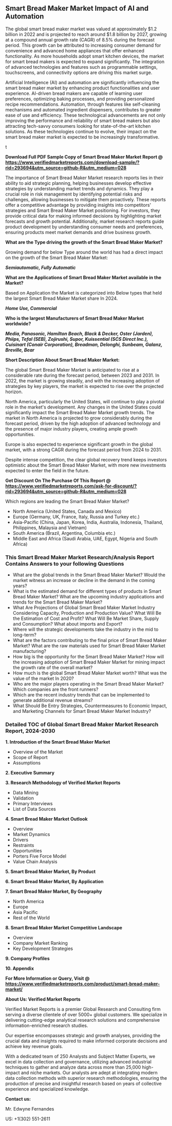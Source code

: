 <h2>Smart Bread Maker Market Impact of AI and Automation</h2><p>The global smart bread maker market was valued at approximately $1.2 billion in 2022 and is projected to reach around $1.8 billion by 2027, growing at a compound annual growth rate (CAGR) of 8.5% during the forecast period. This growth can be attributed to increasing consumer demand for convenience and advanced home appliances that offer enhanced functionality. As more households adopt smart kitchen devices, the market for smart bread makers is expected to expand significantly. The integration of advanced technologies and features such as programmable settings, touchscreens, and connectivity options are driving this market surge.</p><p>Artificial Intelligence (AI) and automation are significantly influencing the smart bread maker market by enhancing product functionalities and user experience. AI-driven bread makers are capable of learning user preferences, optimizing baking processes, and providing personalized recipe recommendations. Automation, through features like self-cleaning mechanisms and automated ingredient dispensers, contributes to greater ease of use and efficiency. These technological advancements are not only improving the performance and reliability of smart bread makers but also attracting tech-savvy consumers looking for state-of-the-art kitchen solutions. As these technologies continue to evolve, their impact on the smart bread maker market is expected to be increasingly transformative.</p>t</p><p id="" class=""><strong>Download Full PDF Sample Copy of Smart Bread Maker Market Report @ <a href="https://www.verifiedmarketreports.com/download-sample/?rid=293694&utm_source=github-R&utm_medium=028" target="_blank">https://www.verifiedmarketreports.com/download-sample/?rid=293694&utm_source=github-R&utm_medium=028</a></strong></p><p>The importance of&nbsp;Smart Bread Maker Market research reports lies in their ability to aid strategic planning, helping businesses develop effective strategies by understanding market trends and dynamics. They play a crucial role in risk management by identifying potential risks and challenges, allowing businesses to mitigate them proactively. These reports offer a competitive advantage by providing insights into competitors' strategies and Smart Bread Maker Market positioning. For investors, they provide critical data for making informed decisions by highlighting market forecasts and growth potential. Additionally, market research reports guide product development by understanding consumer needs and preferences, ensuring products meet market demands and drive business growth.</p><p><strong>What are the&nbsp;Type driving the growth of the Smart Bread Maker Market?</strong></p><p id="" class="">Growing demand for below Type around the world has had a direct impact on the growth of the Smart Bread Maker Market:</p><em><strong>Semiautomatic, Fully Automatic</strong></em></p><strong>What are the&nbsp;Applications&nbsp;of Smart Bread Maker Market available in the Market?</strong></p><p id="" class="">Based on Application the Market is categorized into Below types that held the largest Smart Bread Maker Market share In 2024.</p><em><strong>Home Use, Commercial</strong></em></p><strong>Who is the largest Manufacturers of Smart Bread Maker Market worldwide?</strong></p><p><em><strong>Media, Panasonic, Hamilton Beach, Black & Decker, Oster (Jarden), Phiips, Tefal (SEB), Zojirushi, Supor, Kuissential (SCS Direct Inc.), Cuisinart (Conair Corporation), Breadman, Delonghi, Sunbeam, Galanz, Breville, Bear</strong></em></p><p id="" class=""><strong>Short Description About Smart Bread Maker Market:</strong></p><p>The global Smart Bread Maker Market is anticipated to rise at a considerable rate during the forecast period, between 2023 and 2031. In 2022, the market is growing steadily, and with the increasing adoption of strategies by key players, the market is expected to rise over the projected horizon.</p><p>North America, particularly the United States, will continue to play a pivotal role in the market's development. Any changes in the United States could significantly impact the Smart Bread Maker Market growth trends. The market in North America is projected to grow considerably during the forecast period, driven by the high adoption of advanced technology and the presence of major industry players, creating ample growth opportunities.</p><p>Europe is also expected to experience significant growth in the global market, with a strong CAGR during the forecast period from 2024 to 2031.</p><p>Despite intense competition, the clear global recovery trend keeps investors optimistic about the Smart Bread Maker Market, with more new investments expected to enter the field in the future.</p><p id="" class=""><strong>Get Discount On The Purchase Of This Report @ <a href="https://www.verifiedmarketreports.com/ask-for-discount/?rid=293694&utm_source=github-R&utm_medium=028" target="_blank">https://www.verifiedmarketreports.com/ask-for-discount/?rid=293694&utm_source=github-R&utm_medium=028</a></strong></p>Which regions are leading the Smart Bread Maker Market?</p><ul><li>North America (United States, Canada and Mexico)</li><li>Europe (Germany, UK, France, Italy, Russia and Turkey etc.)</li><li>Asia-Pacific (China, Japan, Korea, India, Australia, Indonesia, Thailand, Philippines, Malaysia and Vietnam)</li><li>South America (Brazil, Argentina, Columbia etc.)</li><li>Middle East and Africa (Saudi Arabia, UAE, Egypt, Nigeria and South Africa)</li></ul><h3 id="" class="">This Smart Bread Maker Market Research/Analysis Report Contains Answers to your following Questions</h3><ul><li>What are the global trends in the Smart Bread Maker Market? Would the market witness an increase or decline in the demand in the coming years?</li><li>What is the estimated demand for different types of products in Smart Bread Maker Market? What are the upcoming industry applications and trends for the Smart Bread Maker Market?</li><li>What Are Projections of Global Smart Bread Maker Market Industry Considering Capacity, Production and Production Value? What Will Be the Estimation of Cost and Profit? What Will Be Market Share, Supply and Consumption? What about imports and Export?</li><li>Where will the strategic developments take the industry in the mid to long-term?</li><li>What are the factors contributing to the final price of Smart Bread Maker Market? What are the raw materials used for Smart Bread Maker Market manufacturing?</li><li>How big is the opportunity for the Smart Bread Maker Market? How will the increasing adoption of Smart Bread Maker Market for mining impact the growth rate of the overall market?</li><li>How much is the global Smart Bread Maker Market worth? What was the value of the market In 2020?</li><li>Who are the major players operating in the Smart Bread Maker Market? Which companies are the front runners?</li><li>Which are the recent industry trends that can be implemented to generate additional revenue streams?</li><li>What Should Be Entry Strategies, Countermeasures to Economic Impact, and Marketing Channels for Smart Bread Maker Market Industry?</li></ul><h3 id="" class="">Detailed TOC of Global Smart Bread Maker Market Research Report, 2024-2030</h3><p id="" class=""><strong>1. Introduction of the Smart Bread Maker Market</strong></p><ul><li>Overview of the Market</li><li>Scope of Report</li><li>Assumptions</li></ul><p id="" class=""><strong>2. Executive Summary</strong></p><p id="" class=""><strong>3. Research Methodology of Verified Market Reports</strong></p><ul><li>Data Mining</li><li>Validation</li><li>Primary Interviews</li><li>List of Data Sources</li></ul><p id="" class=""><strong>4. Smart Bread Maker Market Outlook</strong></p><ul><li>Overview</li><li>Market Dynamics</li><li>Drivers</li><li>Restraints</li><li>Opportunities</li><li>Porters Five Force Model</li><li>Value Chain Analysis</li></ul><p id="" class=""><strong>5. Smart Bread Maker Market, By Product</strong></p><p id="" class=""><strong>6. Smart Bread Maker Market, By Application</strong></p><p id="" class=""><strong>7. Smart Bread Maker Market, By Geography</strong></p><ul><li>North America</li><li>Europe</li><li>Asia Pacific</li><li>Rest of the World</li></ul><p id="" class=""><strong>8. Smart Bread Maker Market Competitive Landscape</strong></p><ul><li>Overview</li><li>Company Market Ranking</li><li>Key Development Strategies</li></ul><p id="" class=""><strong>9. Company Profiles</strong></p><p id="" class=""><strong>10. Appendix</strong></p><p id="" class=""><strong>For More Information or Query, Visit @ <a href="https://www.verifiedmarketreports.com/product/smart-bread-maker-market/" target="_blank">https://www.verifiedmarketreports.com/product/smart-bread-maker-market/</a></strong></p><p id="" class=""><strong>About Us: Verified Market Reports</strong></p><p id="" class="">Verified Market Reports is a premier Global Research and Consulting firm serving a diverse clientele of over 5000+ global customers. We specialize in delivering cutting-edge analytical research solutions and comprehensive information-enriched research studies.</p><p id="" class="">Our expertise encompasses strategic and growth analyses, providing the crucial data and insights required to make informed corporate decisions and achieve key revenue goals.</p><p id="" class="">With a dedicated team of 250 Analysts and Subject Matter Experts, we excel in data collection and governance, utilizing advanced industrial techniques to gather and analyze data across more than 25,000 high-impact and niche markets. Our analysts are adept at integrating modern data collection methods with superior research methodologies, ensuring the production of precise and insightful research based on years of collective experience and specialized knowledge.</p><p id="" class=""><strong>Contact us:</strong></p><p id="" class="">Mr. Edwyne Fernandes</p><p id="" class="">US: +1(302) 551-2611</p>